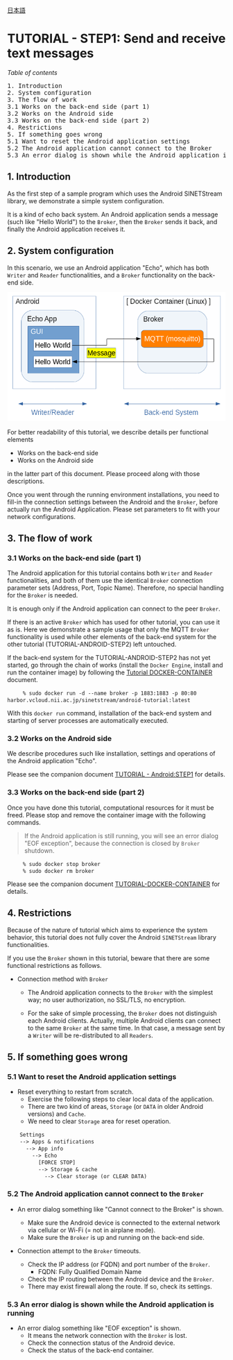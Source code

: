 <!--
Copyright (C) 2020-2021 National Institute of Informatics

Licensed to the Apache Software Foundation (ASF) under one
or more contributor license agreements.  See the NOTICE file
distributed with this work for additional information
regarding copyright ownership.  The ASF licenses this file
to you under the Apache License, Version 2.0 (the
"License"); you may not use this file except in compliance
with the License.  You may obtain a copy of the License at

  http://www.apache.org/licenses/LICENSE-2.0

Unless required by applicable law or agreed to in writing,
software distributed under the License is distributed on an
"AS IS" BASIS, WITHOUT WARRANTIES OR CONDITIONS OF ANY
KIND, either express or implied.  See the License for the
specific language governing permissions and limitations
under the License.
-->

[日本語](TUTORIAL-android-step1-overview.md)

# TUTORIAL - STEP1: Send and receive text messages

<em>Table of contents</em>
<pre>
1. Introduction
2. System configuration
3. The flow of work
3.1 Works on the back-end side (part 1)
3.2 Works on the Android side
3.3 Works on the back-end side (part 2)
4. Restrictions
5. If something goes wrong
5.1 Want to reset the Android application settings
5.2 The Android application cannot connect to the Broker
5.3 An error dialog is shown while the Android application is running
</pre>


## 1. Introduction

As the first step of a sample program which uses the Android
SINETStream library, we demonstrate a simple system configuration.

It is a kind of echo back system. An Android application sends a
message (such like "Hello World") to the `Broker`,
then the `Broker` sends it back, and finally the Android application
receives it.


## 2. System configuration

In this scenario, we use an Android application "Echo", which has
both `Writer` and `Reader` functionalities, and a `Broker`
functionality on the back-end side.

![System model](images/step1/system_model.png)

For better readability of this tutorial, we describe details per
functional elements

* Works on the back-end side
* Works on the Android side

in the latter part of this document.
Please proceed along with those descriptions.

Once you went through the running environment installations,
you need to fill-in the connection settings between the Android and
the `Broker`, before actually run the Android Application.
Please set parameters to fit with your network configurations.


## 3. The flow of work
### 3.1 Works on the back-end side (part 1)

The Android application for this tutorial contains both `Writer`
and `Reader` functionalities, and both of them use the identical
`Broker` connection parameter sets (Address, Port, Topic Name).
Therefore, no special handling for the `Broker` is needed.

It is enough only if the Android application can connect to the
peer `Broker`.

If there is an active `Broker` which has used for other tutorial,
you can use it as is.
Here we demonstrate a sample usage that only the MQTT `Broker`
functionality is used while other elements of the back-end system
for the other tutorial (TUTORIAL-ANDROID-STEP2) left untouched.

If the back-end system for the TUTORIAL-ANDROID-STEP2 has not yet
started, go through the chain of works (install the `Docker Engine`,
install and run the container image) by following the
[Tutorial DOCKER-CONTAINER](sinetstreamhelper-tutorial-container/TUTORIAL-docker-container.en.md)
document.

```console
     % sudo docker run -d --name broker -p 1883:1883 -p 80:80 harbor.vcloud.nii.ac.jp/sinetstream/android-tutorial:latest
```

With this `docker run` command, installation of the back-end system
and starting of server processes are automatically executed.


### 3.2 Works on the Android side

We describe procedures such like installation, settings and operations
of the Android application "Echo".

Please see the companion document
[TUTORIAL - Android:STEP1](TUTORIAL-android-step1.en.md)
for details.


### 3.3 Works on the back-end side (part 2)

Once you have done this tutorial, computational resources for it
must be freed.
Please stop and remove the container image with the following commands.

> If the Android application is still running, you will see an error
> dialog "EOF exception", because the connection is closed by `Broker`
> shutdown.

```console
     % sudo docker stop broker
     % sudo docker rm broker
```

Please see the companion document
[TUTORIAL-DOCKER-CONTAINER](sinetstreamhelper-tutorial-container/TUTORIAL-docker-container.en.md)
for details.


## 4. Restrictions

Because of the nature of tutorial which aims to experience
the system behavior, this tutorial does not fully cover the
Android `SINETStream` library functionalities.

If you use the `Broker` shown in this tutorial, beware that
there are some functional restrictions as follows.

* Connection method with `Broker`
    * The Android application connects to the `Broker` with the
simplest way; no user authorization, no SSL/TLS, no encryption.

    * For the sake of simple processing, the `Broker` does not
distinguish each Android clients. Actually, multiple Android clients
can connect to the same `Broker` at the same time.
In that case, a message sent by a `Writer` will be re-distributed
to all `Readers`.


## 5. If something goes wrong
### 5.1 Want to reset the Android application settings

* Reset everything to restart from scratch.
    * Exercise the following steps to clear local data of the application.
    * There are two kind of areas, `Storage` (or `DATA` in older
Android versions) and `Cache`.
    * We need to clear `Storage` area for reset operation.

```
    Settings
    --> Apps & notifications
      --> App info
        --> Echo
          [FORCE STOP]
          --> Storage & cache
            --> Clear storage (or CLEAR DATA)
```

### 5.2 The Android application cannot connect to the `Broker`

* An error dialog something like "Cannot connect to the Broker" is shown.
    * Make sure the Android device is connected to the external network
via cellular or Wi-Fi (= not in airplane mode). 
    * Make sure the `Broker` is up and running on the back-end side.

* Connection attempt to the `Broker` timeouts.
    * Check the IP address (or FQDN) and port number of the `Broker`.
        * FQDN: Fully Qualified Domain Name
    * Check the IP routing between the Android device and the `Broker`.
    * There may exist firewall along the route. If so, check its settings.


### 5.3 An error dialog is shown while the Android application is running

* An error dialog something like "EOF exception" is shown.
    * It means the network connection with the `Broker` is lost.
    * Check the connection status of the Android device.
    * Check the status of the back-end container.

